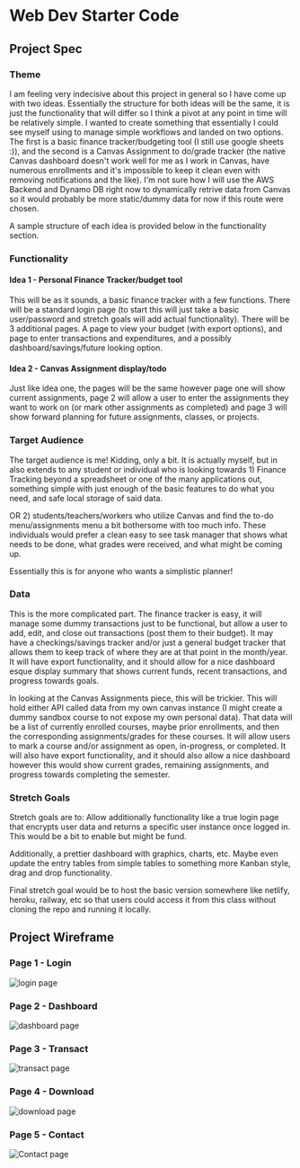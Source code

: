 # Web Dev Starter Code

## Project Spec

### Theme
I am feeling very indecisive about this project in general so I have come up with two ideas.
Essentially the structure for both ideas will be the same, it is just the functionality that
will differ so I think a pivot at any point in time will be relatively simple. I wanted to create
something that essentially I could see myself using to manage simple workflows and landed on two options.
The first is a basic finance tracker/budgeting tool (I still use google sheets :)), and the second
is a Canvas Assignment to do/grade tracker (the native Canvas dashboard doesn't work well for me as I work in
Canvas, have numerous enrollments and it's impossible to keep it clean even with removing notifications and the like).
I'm not sure how I will use the AWS Backend and Dynamo DB right now to dynamically retrive data from Canvas
so it would probably be more static/dummy data for now if this route were chosen.

A sample structure of each idea is provided below in the functionality section.

### Functionality

#### Idea 1 - Personal Finance Tracker/budget tool
This will be as it sounds, a basic finance tracker with a few functions. There will be a standard login 
page (to start this will just take a basic user/password and stretch goals will add actual functionality).
There will be 3 additional pages. A page to view your budget (with export options), and page to enter
transactions and expenditures, and a possibly dashboard/savings/future looking option.

#### Idea 2 - Canvas Assignment display/todo
Just like idea one, the pages will be the same however page one will show current assignments,
page 2 will allow a user to enter the assignments they want to work on (or mark other assignments as completed)
and page 3 will show forward planning for future assignments, classes, or projects.

### Target Audience
The target audience is me! Kidding, only a bit. It is actually myself, but in also extends to any 
student or individual who is looking towards 1) Finance Tracking beyond a spreadsheet or one of the many
applications out, something simple with just enough of the basic features to do what you need, and safe local storage of said 
data.

OR 2) students/teachers/workers who utilize Canvas and find the to-do menu/assignments menu a bit bothersome
with too much info. These individuals would prefer a clean easy to see task manager that shows what needs to be done,
what grades were received, and what might be coming up. 

Essentially this is for anyone who wants a simplistic planner!

### Data
This is the more complicated part. The finance tracker is easy, it will manage some
dummy transactions just to be functional, but allow a user to add, edit, and close out
transactions (post them to their budget). It may have a checkings/savings tracker and/or
just a general budget tracker that allows them to keep track of where they are at that point in the
month/year. It will have export functionality, and it should allow for a nice dashboard esque display summary
that shows current funds, recent transactions, and progress towards goals.

In looking at the Canvas Assignments piece, this will be trickier. This will hold either API called data
from my own canvas instance (I might create a dummy sandbox course to not expose my own personal data).
That data will be a list of currently enrolled courses, maybe prior enrollments, and then the corresponding
assignments/grades for these courses. It will allow users to mark a course and/or assignment as open, in-progress,
or completed. It will also have export functionality, and it should also allow a nice dashboard however this 
would show current grades, remaining assignments, and progress towards completing the semester.

### Stretch Goals
Stretch goals are to: Allow additionally functionality like a true login page that encrypts user data and 
returns a specific user instance once logged in. This would be a bit to enable but might be fund.

Additionally, a prettier dashboard with graphics, charts, etc. Maybe even update the entry tables
from simple tables to something more Kanban style, drag and drop functionality.

Final stretch goal would be to host the basic version somewhere like netlify, heroku, railway, etc
so that users could access it from this class without cloning the repo and running it locally.

## Project Wireframe

### Page 1 - Login
![login page](/img/LoginPage.jpg)

### Page 2 - Dashboard
![dashboard page](/img/DashboardPage.jpg)

### Page 3 - Transact
![transact page](/img/TransactPage.jpg)

### Page 4 - Download
![download page](/img/DownloadPage.jpg)

### Page 5 - Contact
![Contact page](/img/ContactPage.jpg)
